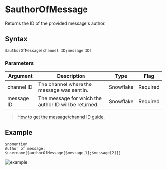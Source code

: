 # $authorOfMessage
Returns the ID of the provided message's author.

## Syntax
```
$authorOfMessage[channel ID;message ID]
```

### Parameters

| Argument   | Description                                           | Type      | Flag     |
|------------|-------------------------------------------------------|-----------|----------|
| channel ID | The channel where the message was sent in.            | Snowflake | Required |
| message ID | The message for which the author ID will be returned. | Snowflake | Required |


>  [How to get the message/channel ID guide.](https://support.discord.com/hc/en-us/articles/206346498-Where-can-I-find-my-User-Server-Message-ID-)

## Example
```
$nomention
Author of message: $username[$authorOfMessage[$message[1];$message[2]]]
```

![example](https://user-images.githubusercontent.com/113303649/209977869-72e418ce-9666-447e-b2c8-d9942d0735b7.png)
